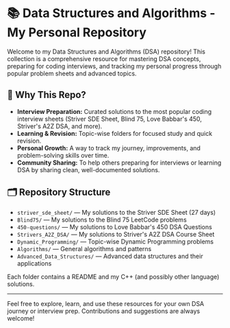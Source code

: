 # 📚 Data Structures and Algorithms - My Personal Repository

Welcome to my Data Structures and Algorithms (DSA) repository! This collection is a comprehensive resource for mastering DSA concepts, preparing for coding interviews, and tracking my personal progress through popular problem sheets and advanced topics.

## 🚀 Why This Repo?

- **Interview Preparation:** Curated solutions to the most popular coding interview sheets (Striver SDE Sheet, Blind 75, Love Babbar's 450, Striver's A2Z DSA, and more).
- **Learning & Revision:** Topic-wise folders for focused study and quick revision.
- **Personal Growth:** A way to track my journey, improvements, and problem-solving skills over time.
- **Community Sharing:** To help others preparing for interviews or learning DSA by sharing clean, well-documented solutions.

## 🗂️ Repository Structure

- `striver_sde_sheet/` — My solutions to the Striver SDE Sheet (27 days)
- `Blind75/` — My solutions to the Blind 75 LeetCode problems
- `450-questions/` — My solutions to Love Babbar's 450 DSA Questions
- `Strivers_A2Z_DSA/` — My solutions to Striver's A2Z DSA Course Sheet
- `Dynamic_Programming/` — Topic-wise Dynamic Programming problems
- `Algorithms/` — General algorithms and patterns
- `Advanced_Data_Structures/` — Advanced data structures and their applications

Each folder contains a README and my C++ (and possibly other language) solutions.

---

Feel free to explore, learn, and use these resources for your own DSA journey or interview prep. Contributions and suggestions are always welcome! 